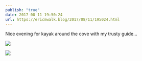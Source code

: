 ```yaml
---
publish: "true"
date: 2017-08-11 19:50:24
url: https://ericmwalk.blog/2017/08/11/195024.html
---
```


Nice evening for kayak around the cove with my trusty guide...

![](https://ericmwalk.blog/uploads/2022/b6c4a13792.jpg)

![](https://ericmwalk.blog/uploads/2022/3e0711a5ad.jpg)